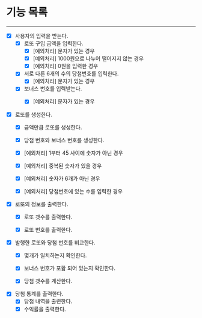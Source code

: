 # 기능 목록
- - -
- [x] 사용자의 입력을 받는다.
    - [x] 로또 구입 금액을 입력한다.
        - [x] [예외처리] 문자가 있는 경우
        - [x] [예외처리] 1000원으로 나누어 떨어지지 않는 경우
        - [x] [예외처리] 0원을 입력한 경우
    - [x] 서로 다른 6개의 수의 당첨번호를 입력한다.
        - [x] [예외처리] 문자가 있는 경우
    - [x] 보너스 번호를 입력받는다.
        - [x] [예외처리] 문자가 있는 경우


- [x] 로또를 생성한다.
    - [x] 금액만큼 로또를 생성한다.
    - [x] 당첨 번호와 보너스 번호를 생성한다.
    - [x] [예외처리] 1부터 45 사이에 숫자가 아닌 경우
    - [x] [예외처리] 중복된 숫자가 있을 경우
    - [x] [예외처리] 숫자가 6개가 아닌 경우
    - [x] [예외처리] 당첨번호에 있는 수를 입력한 경우


- [x] 로또의 정보를 출력한다.
    - [x] 로또 갯수를 출력한다.
    - [x] 로또 번호를 출력한다.


- [x] 발행한 로또와 당첨 번호를 비교한다.
    - [x] 몇개가 일치하는지 확인한다.
    - [x] 보너스 번호가 포홤 되어 있는지 확인한다.
    - [x] 당첨 갯수를 계산한다.


- [x] 당첨 통계를 출력한다.
    - [x] 당첨 내역을 출련한다.
    - [x] 수익률을 출력한다.